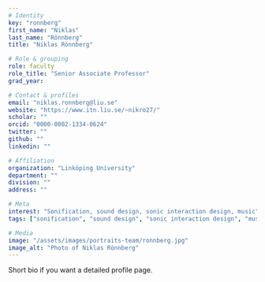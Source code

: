 ```yaml
---
# Identity
key: "ronnberg"
first_name: "Niklas"
last_name: "Rönnberg"
title: "Niklas Rönnberg"

# Role & grouping
role: faculty
role_title: "Senior Associate Professor"
grad_year:

# Contact & profiles
email: "niklas.ronnberg@liu.se"
website: "https://www.itn.liu.se/~nikro27/"
scholar: ""
orcid: "0000-0002-1334-0624"
twitter: ""
github: ""
linkedin: ""

# Affiliation
organization: "Linköping University"
department: ""
division: ""
address: ""

# Meta
interest: "Sonification, sound design, sonic interaction design, music"
tags: ["sonification", "sound design", "sonic interaction design", "music"]

# Media
image: "/assets/images/portraits-team/ronnberg.jpg"
image_alt: "Photo of Niklas Rönnberg"
---
```

Short bio if you want a detailed profile page.